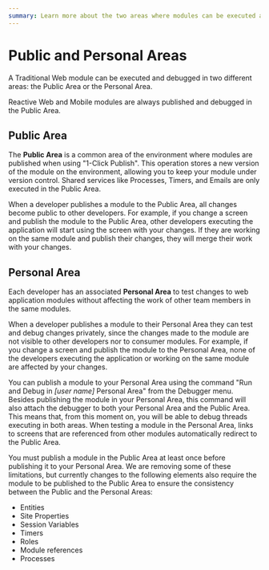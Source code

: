 ```yaml
---
summary: Learn more about the two areas where modules can be executed and debugged.
---
```


# Public and Personal Areas

A Traditional Web module can be executed and debugged in two different areas: the Public Area or the Personal Area.

<div class="info" markdown="1">

Reactive Web and Mobile modules are always published and debugged in the Public Area.

</div>

## Public Area

The **Public Area** is a common area of the environment where modules are published when using "1-Click Publish". This operation stores a new version of the module on the environment, allowing you to keep your module under version control. Shared services like Processes, Timers, and Emails are only executed in the Public Area.

When a developer publishes a module to the Public Area, all changes become public to other developers. For example, if you change a screen and publish the module to the Public Area, other developers executing the application will start using the screen with your changes. If they are working on the same module and publish their changes, they will merge their work with your changes.

## Personal Area

Each developer has an associated **Personal Area** to test changes to web application modules without affecting the work of other team members in the same modules.

When a developer publishes a module to their Personal Area they can test and debug changes privately, since the changes made to the module are not visible to other developers nor to consumer modules. For example, if you change a screen and publish the module to the Personal Area, none of the developers executing the application or working on the same module are affected by your changes.

You can publish a module to your Personal Area using the command "Run and Debug in *[user name]* Personal Area" from the Debugger menu. Besides publishing the module in your Personal Area, this command will also attach the debugger to both your Personal Area and the Public Area. This means that, from this moment on, you will be able to debug threads executing in both areas. When testing a module in the Personal Area, links to screens that are referenced from other modules automatically redirect to the Public Area.

You must publish a module in the Public Area at least once before publishing it to your Personal Area. We are removing some of these limitations, but currently changes to the following elements also require the module to be published to the Public Area to ensure the consistency between the Public and the Personal Areas:

* Entities
* Site Properties
* Session Variables
* Timers
* Roles
* Module references
* Processes
